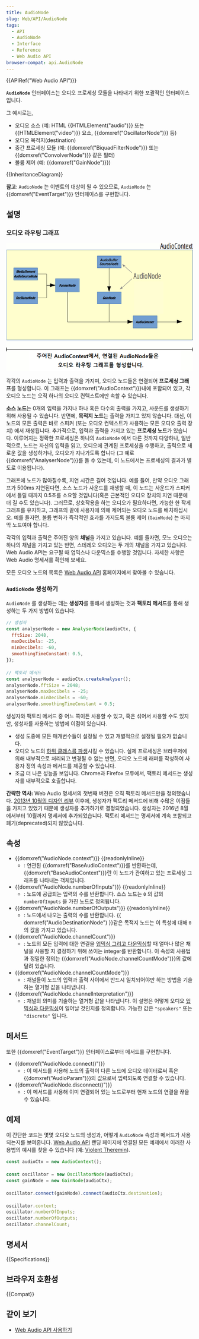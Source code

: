 ```yaml
---
title: AudioNode
slug: Web/API/AudioNode
tags:
  - API
  - AudioNode
  - Interface
  - Reference
  - Web Audio API
browser-compat: api.AudioNode
---
```

{{APIRef("Web Audio API")}}

**`AudioNode`** 인터페이스는 오디오 프로세싱 모듈을 나타내기 위한 포괄적인 인터페이스입니다.

그 예시로는,

- 오디오 소스 (예: HTML {{HTMLElement("audio")}} 또는 {{HTMLElement("video")}} 요소, {{domxref("OscillatorNode")}} 등)
- 오디오 목적지(destination)
- 중간 프로세싱 모듈 (예: {{domxref("BiquadFilterNode")}} 또는 {{domxref("ConvolverNode")}} 같은 필터)
- 볼륨 제어 (예: {{domxref("GainNode")}})

{{InheritanceDiagram}}

**참고**: `AudioNode` 는 이벤트의 대상이 될 수 있으므로, `AudioNode` 는 {{domxref("EventTarget")}} 인터페이스를 구현합니다.

## 설명

### 오디오 라우팅 그래프

![AudioContext에 관여하는 AudioNode들이 오디오 라우팅 그래프를 형성하고 있다.](webaudiobasics.png)

각각의 `AudioNode` 는 입력과 출력을 가지며, 오디오 노드들은 연결되어 **프로세싱 그래프**를 형성합니다. 이 그래프는 {{domxref("AudioContext")}}내에 포함되어 있고, 각 오디오 노드는 오직 하나의 오디오 컨텍스트에만 속할 수 있습니다.

**소스 노드**는 0개의 입력을 가지나 하나 혹은 다수의 출력을 가지고, 사운드를 생성하기 위해 사용될 수 있습니다. 반면에, **목적지 노드**는 출력을 가지고 있지 않습니다. 대신, 이 노드의 모든 출력은 바로 스피커 (또는 오디오 컨텍스트가 사용하는 모든 오디오 출력 장치) 에서 재생됩니다. 추가적으로, 입력과 출력을 가지고 있는 **프로세싱 노드**가 있습니다. 이루어지는 정확한 프로세싱은 하나의 `AudioNode` 에서 다른 것까지 다양하나, 일반적으로, 노드는 자신의 입력을 읽고, 오디오에 관계된 프로세싱을 수행하고, 출력으로 새로운 값을 생성하거나, 오디오가 지나가도록 합니다 (그 예로 {{domxref("AnalyserNode")}}를 들 수 있는데, 이 노드에서는 프로세싱의 결과가 별도로 이용됩니다).

그래프에 노드가 많아질수록, 지연 시간은 길어 것입니다. 예를 들어, 만약 오디오 그래프가 500ms 지연된다면, 소스 노드가 사운드를 재생할 때, 이 노드는 사운드가 스피커에서 들릴 때까지 0.5초를 소요할 것입니다(혹은 근본적인 오디오 장치의 지연 때문에 더 길 수도 있습니다). 그러므로, 상호작용을 하는 오디오가 필요하다면, 가능한 한 작게 그래프를 유지하고, 그래프의 끝에 사용자에 의해 제어되는 오디오 노드를 배치하십시오. 예를 들자면, 볼륨 변화가 즉각적인 효과를 가지도록 볼륨 제어 (`GainNode`) 는 마지막 노드여야 합니다.

각각의 입력과 출력은 주어진 양의 **채널**을 가지고 있습니다. 예를 들자면, 모노 오디오는 하나의 채널을 가지고 있는 반면, 스테레오 오디오는 두 개의 채널을 가지고 있습니다. Web Audio API는 요구될 때 업믹스나 다운믹스를 수행할 것입니다. 자세한 사항은 Web Audio 명세서를 확인해 보세요.

모든 오디오 노드의 목록은 [Web Audio API](/ko/docs/Web/API/Web_Audio_API) 홈페이지에서 찾아볼 수 있습니다.

### `AudioNode` 생성하기

`AudioNode` 를 생성하는 데는 **생성자**를 통해서 생성하는 것과 **팩토리 메서드**를 통해 생성하는 두 가지 방법이 있습니다.

```js
// 생성자
const analyserNode = new AnalyserNode(audioCtx, {
  fftSize: 2048,
  maxDecibels: -25,
  minDecibels: -60,
  smoothingTimeConstant: 0.5,
});

// 팩토리 메서드
const analyserNode = audioCtx.createAnalyser();
analyserNode.fftSize = 2048;
analyserNode.maxDecibels = -25;
analyserNode.minDecibels = -60;
analyserNode.smoothingTimeConstant = 0.5;
```

생성자와 팩토리 메서드 중 어느 쪽이든 사용할 수 있고, 혹은 섞어서 사용할 수도 있지만, 생성자를 사용하는 방법에 이점이 있습니다.

- 생성 도중에 모든 매개변수들이 설정될 수 있고 개별적으로 설정될 필요가 없습니다.
- 오디오 노드의 [하위 클래스를 파생](https://github.com/WebAudio/web-audio-api/issues/251)시킬 수 있습니다. 실제 프로세싱은 브라우저에 의해 내부적으로 처리되고 변경될 수 없는 반면, 오디오 노드에 래퍼를 작성하여 사용자 정의 속성과 메서드를 제공할 수 있습니다.
- 조금 더 나은 성능을 보입니다. Chrome과 Firefox 모두에서, 팩토리 메서드는 생성자를 내부적으로 호출합니다.

**간략한 역사:** Web Audio 명세서의 첫번째 버전은 오직 팩토리 메서드만을 정의했습니다. [2013년 10월의 디자인 리뷰](https://github.com/WebAudio/web-audio-api/issues/250) 이후에, 생성자가 팩토리 메서드에 비해 수많은 이점들을 가지고 있었기 때문에 생성자를 추가하기로 결정되었습니다. 생성자는 2016년 8월에서부터 10월까지 명세서에 추가되었습니다. 팩토리 메서드는 명세서에 계속 포함되고 폐기(deprecated)되지 않았습니다.

## 속성

- {{domxref("AudioNode.context")}} {{readonlyInline}}
  - : 연관된 {{domxref("BaseAudioContext")}}를 반환하는데, {{domxref("BaseAudioContext")}}란 이 노드가 관여하고 있는 프로세싱 그래프를 나타내는 객체입니다.
- {{domxref("AudioNode.numberOfInputs")}} {{readonlyInline}}
  - : 노드에 공급되는 입력의 수를 반환합니다. 소스 노드는 `0` 의 값의 `numberOfInputs` 을 가진 노드로 정의됩니다.
- {{domxref("AudioNode.numberOfOutputs")}} {{readonlyInline}}
  - : 노드에서 나오는 출력의 수를 반환합니다. {{ domxref("AudioDestinationNode") }}같은 목적지 노드는 이 특성에 대해 `0` 의 값을 가지고 있습니다.
- {{domxref("AudioNode.channelCount")}}
  - : 노드의 모든 입력에 대한 연결을 [업믹싱 그리고 다운믹싱](/ko/docs/Web/API/Web_Audio_API/Basic_concepts_behind_Web_Audio_API#up-mixing_and_down-mixing)할 때 얼마나 많은 채널을 사용할 지 결정하기 위해 쓰이는 integer를 반환합니다. 이 속성의 사용법과 정밀한 정의는 {{domxref("AudioNode.channelCountMode")}}의 값에 달려 있습니다.
- {{domxref("AudioNode.channelCountMode")}}
  - : 채널들이 노드의 입력과 출력 사이에서 반드시 일치되어야만 하는 방법을 기술하는 열거형 값을 나타냅니다.
- {{domxref("AudioNode.channelInterpretation")}}
  - : 채널의 의미를 기술하는 열거형 값을 나타냅니다. 이 설명은 어떻게 오디오 [업믹싱과 다운믹싱](/ko/docs/Web/API/Web_Audio_API/Basic_concepts_behind_Web_Audio_API#up-mixing_and_down-mixing)이 일어날 것인지를 정의합니다. 가능한 값은 `"speakers"` 또는 `"discrete"` 입니다.

## 메서드

또한 {{domxref("EventTarget")}} 인터페이스로부터 메서드를 구현합니다.

- {{domxref("AudioNode.connect()")}}
  - : 이 메서드를 사용해 노드의 출력이 다른 노드에 오디오 데이터로써 혹은 {{domxref("AudioParam")}}의 값으로써 입력되도록 연결할 수 있습니다.
- {{domxref("AudioNode.disconnect()")}}
  - : 이 메서드를 사용해 이미 연결되어 있는 노드로부터 현재 노드의 연결을 끊을 수 있습니다.

## 예제

이 간단한 코드는 몇몇 오디오 노드의 생성과, 어떻게 `AudioNode` 속성과 메서드가 사용되는지를 보여줍니다. [Web Audio API](/ko/docs/Web/API/Web_Audio_API) 랜딩 페이지에 연결된 모든 예제에서 이러한 사용법의 예시를 찾을 수 있습니다 (예: [Violent Theremin](https://github.com/mdn/violent-theremin)).

```js
const audioCtx = new AudioContext();

const oscillator = new OscillatorNode(audioCtx);
const gainNode = new GainNode(audioCtx);

oscillator.connect(gainNode).connect(audioCtx.destination);

oscillator.context;
oscillator.numberOfInputs;
oscillator.numberOfOutputs;
oscillator.channelCount;
```

## 명세서

{{Specifications}}

## 브라우저 호환성

{{Compat}}

## 같이 보기

- [Web Audio API 사용하기](/ko/docs/Web/API/Web_Audio_API/Using_Web_Audio_API)

